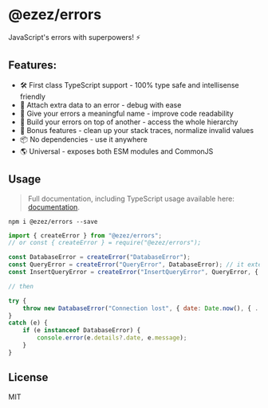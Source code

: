 # @ezez/errors

JavaScript's errors with superpowers! ⚡

## Features:

- 🛠 First class TypeScript support - 100% type safe and intellisense friendly
- 📝 Attach extra data to an error - debug with ease
- 🪬 Give your errors a meaningful name - improve code readability
- 🧱 Build your errors on top of another - access the whole hierarchy
- 🌟 Bonus features - clean up your stack traces, normalize invalid values
- 📦 No dependencies - use it anywhere
- 🌎 Universal - exposes both ESM modules and CommonJS

## Usage

> Full documentation, including TypeScript usage available here: [documentation](https://ezez.dev/docs/errors/latest/).

`npm i @ezez/errors --save`

```javascript
import { createError } from "@ezez/errors";
// or const { createError } = require("@ezez/errors");

const DatabaseError = createError("DatabaseError");
const QueryError = createError("QueryError", DatabaseError); // it extends `Error` by default, but you can pass another error
const InsertQueryError = createError("InsertQueryError", QueryError, { cleanStackTraces: false });

// then

try {
    throw new DatabaseError("Connection lost", { date: Date.now(), { ... } });
}
catch (e) {
    if (e instanceof DatabaseError) {
        console.error(e.details?.date, e.message);
    }
}
```

## License

MIT
